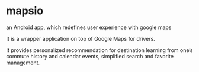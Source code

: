 # mapsio
an Android app, which redefines user experience with google maps

It is a wrapper application on top of Google Maps for drivers. 

It provides personalized recommendation for destination learning from one’s commute history and calendar events, simplified search and favorite management.



